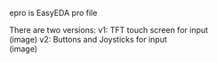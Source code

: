 epro is EasyEDA pro file

There are two versions:
v1: TFT touch screen for input  
(image)
v2: Buttons and Joysticks for input  
(image)